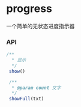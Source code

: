 # progress

一个简单的无状态进度指示器

### API

```js
/**
  * 显示
  */
 show()

 /**
  * @param count 文字
  */
 showFull(txt)
```



